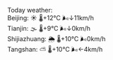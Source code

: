 Today weather:  
Beijing: ☀️ 🌡️+12°C 🌬️↓11km/h  
Tianjin: 🌫  🌡️+9°C 🌬️↓0km/h  
Shijiazhuang: 🌦 🌡️+10°C 🌬️0km/h  
Tangshan: ⛅️  🌡️+10°C 🌬️←4km/h  
